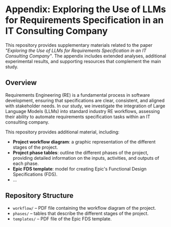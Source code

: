 # Appendix: Exploring the Use of LLMs for Requirements Specification in an IT Consulting Company  

This repository provides supplementary materials related to the paper *"Exploring the Use of LLMs for Requirements Specification in an IT Consulting Company"*. The appendix includes extended analyses, additional experimental results, and supporting resources that complement the main study.  

## Overview  
Requirements Engineering (RE) is a fundamental process in software development, ensuring that specifications are clear, consistent, and aligned with stakeholder needs. In our study, we investigate the integration of Large Language Models (LLMs) into standard industry RE workflows, assessing their ability to automate requirements specification tasks within an IT consulting company.  


This repository provides additional material, including:  
- **Project workflow diagram**: a graphic representation of the different stages of the project.
- **Project phase tables**: outline the different phases of the project, providing detailed information on the inputs, activities, and outputs of each phase.
- **Epic FDS template**: model for creating Epic's Functional Design Specifications (FDS).
- ...

## Repository Structure  
- `workflow/` – PDF file containing the workflow diagram of the project.
- `phases/` – tables that describe the different stages of the project.  
- `templates/` – PDF file of the Epic FDS template.  

